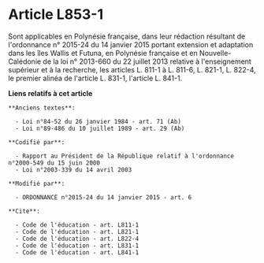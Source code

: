 # Article L853-1

Sont applicables en Polynésie française, dans leur rédaction résultant de l'ordonnance n° 2015-24 du 14 janvier 2015 portant
extension et adaptation dans les îles Wallis et Futuna, en Polynésie française et en Nouvelle-Calédonie de la loi n° 2013-660
du 22 juillet 2013 relative à l'enseignement supérieur et à la recherche, les articles L. 811-1 à L. 811-6, L. 821-1, L.
822-4, le premier alinéa de l'article L. 831-1, l'article L. 841-1.

**Liens relatifs à cet article**

	**Anciens textes**:

	  - Loi n°84-52 du 26 janvier 1984 - art. 71 (Ab)
	  - Loi n°89-486 du 10 juillet 1989 - art. 29 (Ab)

	**Codifié par**:

	  - Rapport au Président de la République relatif à l'ordonnance n°2000-549 du 15 juin 2000
	  - Loi n°2003-339 du 14 avril 2003

	**Modifié par**:

	  - ORDONNANCE n°2015-24 du 14 janvier 2015 - art. 6

	**Cite**:

	  - Code de l'éducation - art. L811-1
	  - Code de l'éducation - art. L821-1
	  - Code de l'éducation - art. L822-4
	  - Code de l'éducation - art. L831-1
	  - Code de l'éducation - art. L841-1
